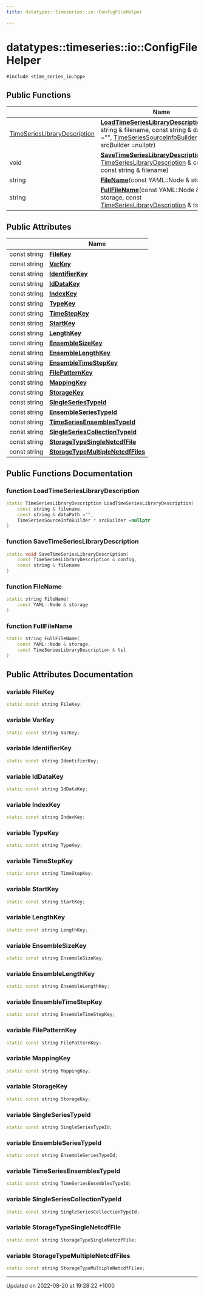 ```yaml
---
title: datatypes::timeseries::io::ConfigFileHelper

---
```


# datatypes::timeseries::io::ConfigFileHelper






`#include <time_series_io.hpp>`

## Public Functions

|                | Name           |
| -------------- | -------------- |
| [TimeSeriesLibraryDescription](/uchronia-ts-doc/cpp/Classes/classdatatypes_1_1timeseries_1_1TimeSeriesLibraryDescription/) | **[LoadTimeSeriesLibraryDescription](/uchronia-ts-doc/cpp/Classes/classdatatypes_1_1timeseries_1_1io_1_1ConfigFileHelper/#function-loadtimeserieslibrarydescription)**(const string & filename, const string & dataPath ="", [TimeSeriesSourceInfoBuilder](/uchronia-ts-doc/cpp/Classes/classdatatypes_1_1timeseries_1_1TimeSeriesSourceInfoBuilder/) * srcBuilder =nullptr) |
| void | **[SaveTimeSeriesLibraryDescription](/uchronia-ts-doc/cpp/Classes/classdatatypes_1_1timeseries_1_1io_1_1ConfigFileHelper/#function-savetimeserieslibrarydescription)**(const [TimeSeriesLibraryDescription](/uchronia-ts-doc/cpp/Classes/classdatatypes_1_1timeseries_1_1TimeSeriesLibraryDescription/) & config, const string & filename) |
| string | **[FileName](/uchronia-ts-doc/cpp/Classes/classdatatypes_1_1timeseries_1_1io_1_1ConfigFileHelper/#function-filename)**(const YAML::Node & storage) |
| string | **[FullFileName](/uchronia-ts-doc/cpp/Classes/classdatatypes_1_1timeseries_1_1io_1_1ConfigFileHelper/#function-fullfilename)**(const YAML::Node & storage, const [TimeSeriesLibraryDescription](/uchronia-ts-doc/cpp/Classes/classdatatypes_1_1timeseries_1_1TimeSeriesLibraryDescription/) & tsl) |

## Public Attributes

|                | Name           |
| -------------- | -------------- |
| const string | **[FileKey](/uchronia-ts-doc/cpp/Classes/classdatatypes_1_1timeseries_1_1io_1_1ConfigFileHelper/#variable-filekey)**  |
| const string | **[VarKey](/uchronia-ts-doc/cpp/Classes/classdatatypes_1_1timeseries_1_1io_1_1ConfigFileHelper/#variable-varkey)**  |
| const string | **[IdentifierKey](/uchronia-ts-doc/cpp/Classes/classdatatypes_1_1timeseries_1_1io_1_1ConfigFileHelper/#variable-identifierkey)**  |
| const string | **[IdDataKey](/uchronia-ts-doc/cpp/Classes/classdatatypes_1_1timeseries_1_1io_1_1ConfigFileHelper/#variable-iddatakey)**  |
| const string | **[IndexKey](/uchronia-ts-doc/cpp/Classes/classdatatypes_1_1timeseries_1_1io_1_1ConfigFileHelper/#variable-indexkey)**  |
| const string | **[TypeKey](/uchronia-ts-doc/cpp/Classes/classdatatypes_1_1timeseries_1_1io_1_1ConfigFileHelper/#variable-typekey)**  |
| const string | **[TimeStepKey](/uchronia-ts-doc/cpp/Classes/classdatatypes_1_1timeseries_1_1io_1_1ConfigFileHelper/#variable-timestepkey)**  |
| const string | **[StartKey](/uchronia-ts-doc/cpp/Classes/classdatatypes_1_1timeseries_1_1io_1_1ConfigFileHelper/#variable-startkey)**  |
| const string | **[LengthKey](/uchronia-ts-doc/cpp/Classes/classdatatypes_1_1timeseries_1_1io_1_1ConfigFileHelper/#variable-lengthkey)**  |
| const string | **[EnsembleSizeKey](/uchronia-ts-doc/cpp/Classes/classdatatypes_1_1timeseries_1_1io_1_1ConfigFileHelper/#variable-ensemblesizekey)**  |
| const string | **[EnsembleLengthKey](/uchronia-ts-doc/cpp/Classes/classdatatypes_1_1timeseries_1_1io_1_1ConfigFileHelper/#variable-ensemblelengthkey)**  |
| const string | **[EnsembleTimeStepKey](/uchronia-ts-doc/cpp/Classes/classdatatypes_1_1timeseries_1_1io_1_1ConfigFileHelper/#variable-ensembletimestepkey)**  |
| const string | **[FilePatternKey](/uchronia-ts-doc/cpp/Classes/classdatatypes_1_1timeseries_1_1io_1_1ConfigFileHelper/#variable-filepatternkey)**  |
| const string | **[MappingKey](/uchronia-ts-doc/cpp/Classes/classdatatypes_1_1timeseries_1_1io_1_1ConfigFileHelper/#variable-mappingkey)**  |
| const string | **[StorageKey](/uchronia-ts-doc/cpp/Classes/classdatatypes_1_1timeseries_1_1io_1_1ConfigFileHelper/#variable-storagekey)**  |
| const string | **[SingleSeriesTypeId](/uchronia-ts-doc/cpp/Classes/classdatatypes_1_1timeseries_1_1io_1_1ConfigFileHelper/#variable-singleseriestypeid)**  |
| const string | **[EnsembleSeriesTypeId](/uchronia-ts-doc/cpp/Classes/classdatatypes_1_1timeseries_1_1io_1_1ConfigFileHelper/#variable-ensembleseriestypeid)**  |
| const string | **[TimeSeriesEnsemblesTypeId](/uchronia-ts-doc/cpp/Classes/classdatatypes_1_1timeseries_1_1io_1_1ConfigFileHelper/#variable-timeseriesensemblestypeid)**  |
| const string | **[SingleSeriesCollectionTypeId](/uchronia-ts-doc/cpp/Classes/classdatatypes_1_1timeseries_1_1io_1_1ConfigFileHelper/#variable-singleseriescollectiontypeid)**  |
| const string | **[StorageTypeSingleNetcdfFile](/uchronia-ts-doc/cpp/Classes/classdatatypes_1_1timeseries_1_1io_1_1ConfigFileHelper/#variable-storagetypesinglenetcdffile)**  |
| const string | **[StorageTypeMultipleNetcdfFiles](/uchronia-ts-doc/cpp/Classes/classdatatypes_1_1timeseries_1_1io_1_1ConfigFileHelper/#variable-storagetypemultiplenetcdffiles)**  |

## Public Functions Documentation

### function LoadTimeSeriesLibraryDescription

```cpp
static TimeSeriesLibraryDescription LoadTimeSeriesLibraryDescription(
    const string & filename,
    const string & dataPath ="",
    TimeSeriesSourceInfoBuilder * srcBuilder =nullptr
)
```


### function SaveTimeSeriesLibraryDescription

```cpp
static void SaveTimeSeriesLibraryDescription(
    const TimeSeriesLibraryDescription & config,
    const string & filename
)
```


### function FileName

```cpp
static string FileName(
    const YAML::Node & storage
)
```


### function FullFileName

```cpp
static string FullFileName(
    const YAML::Node & storage,
    const TimeSeriesLibraryDescription & tsl
)
```


## Public Attributes Documentation

### variable FileKey

```cpp
static const string FileKey;
```


### variable VarKey

```cpp
static const string VarKey;
```


### variable IdentifierKey

```cpp
static const string IdentifierKey;
```


### variable IdDataKey

```cpp
static const string IdDataKey;
```


### variable IndexKey

```cpp
static const string IndexKey;
```


### variable TypeKey

```cpp
static const string TypeKey;
```


### variable TimeStepKey

```cpp
static const string TimeStepKey;
```


### variable StartKey

```cpp
static const string StartKey;
```


### variable LengthKey

```cpp
static const string LengthKey;
```


### variable EnsembleSizeKey

```cpp
static const string EnsembleSizeKey;
```


### variable EnsembleLengthKey

```cpp
static const string EnsembleLengthKey;
```


### variable EnsembleTimeStepKey

```cpp
static const string EnsembleTimeStepKey;
```


### variable FilePatternKey

```cpp
static const string FilePatternKey;
```


### variable MappingKey

```cpp
static const string MappingKey;
```


### variable StorageKey

```cpp
static const string StorageKey;
```


### variable SingleSeriesTypeId

```cpp
static const string SingleSeriesTypeId;
```


### variable EnsembleSeriesTypeId

```cpp
static const string EnsembleSeriesTypeId;
```


### variable TimeSeriesEnsemblesTypeId

```cpp
static const string TimeSeriesEnsemblesTypeId;
```


### variable SingleSeriesCollectionTypeId

```cpp
static const string SingleSeriesCollectionTypeId;
```


### variable StorageTypeSingleNetcdfFile

```cpp
static const string StorageTypeSingleNetcdfFile;
```


### variable StorageTypeMultipleNetcdfFiles

```cpp
static const string StorageTypeMultipleNetcdfFiles;
```


-------------------------------

Updated on 2022-08-20 at 19:28:22 +1000